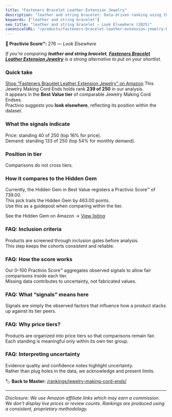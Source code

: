 ```yaml
---
title: "Fasteners Bracelet Leather Extension Jewelry"
description: "leather and string bracelet: Data-driven ranking using the Practivio Score™. Positioned by quality, value, demand, findability, momentum."
keywords: ["leather and string bracelet"]
seo_title: "leather and string bracelet — Look Elsewhere (2025)"
canonicalURL: "/products/fasteners-bracelet-leather-extension-jewelry-B09Y1YMRB2/"
---
```


**🚫 Practivio Score™:** 276 — _Look Elsewhere_


*If you're comparing **leather and string bracelet**, **[Fasteners Bracelet Leather Extension Jewelry](https://www.amazon.com/dp/B09Y1YMRB2?tag=practivio-20)** is a strong alternative to put on your shortlist.*
### Quick take
[Shop “Fasteners Bracelet Leather Extension Jewelry” on Amazon](https://www.amazon.com/dp/B09Y1YMRB2?tag=practivio-20)
This Jewelry Making Cord Ends holds rank **239 of 250** in our analysis.  
It appears in the **Best Value tier** of comparable Jewelry Making Cord Endses.  
Practivio suggests you **look elsewhere**, reflecting its position within the dataset.

### What the signals indicate
Price: standing 40 of 250 (top 16% for price).  
Demand: standing 133 of 250 (top 54% for monthly demand).

### Position in tier
Comparisons do not cross tiers.

### How it compares to the Hidden Gem
Currently, the Hidden Gem in Best Value registers a Practivio Score™ of 739.00.  
This pick trails the Hidden Gem by 463.00 points.  
Use this as a guidepost when comparing within the tier.  

See the Hidden Gem on Amazon → [View listing](https://www.amazon.com/dp/B0BD5GHXF7?tag=practivio-20)

### FAQ: Inclusion criteria
Products are screened through inclusion gates before analysis.  
This step keeps the cohorts consistent and reliable.

### FAQ: How the score works
Our 0–100 Practivio Score™ aggregates observed signals to allow fair comparisons inside each tier.  
Missing data contributes to uncertainty, not fabricated values.

### FAQ: What “signals” means here
Signals are simply the observed factors that influence how a product stacks up against its tier peers.

### FAQ: Why price tiers?
Products are organized into price tiers so that comparisons remain fair.  
Each standing is meaningful only within its own tier group.

### FAQ: Interpreting uncertainty
Evidence quality and confidence notes highlight uncertainty.  
Rather than plug holes in the data, we acknowledge and present limits.


🏷️ **Back to Master:** [/rankings/jewelry-making-cord-ends/](/rankings/jewelry-making-cord-ends/)

---
_Disclosure: We use Amazon affiliate links which may earn a commission. We don’t display live prices or review counts. Rankings are produced using a consistent, proprietary methodology._
